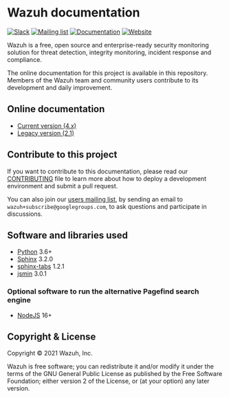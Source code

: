 # Wazuh documentation

[![Slack](https://img.shields.io/badge/slack-join-blue.svg)](https://wazuh.com/community/join-us-on-slack/)
[![Mailing list](https://img.shields.io/badge/email-join-blue.svg)](https://groups.google.com/forum/#!forum/wazuh)
[![Documentation](https://img.shields.io/badge/docs-view-green.svg)](https://documentation.wazuh.com/)
[![Website](https://img.shields.io/badge/web-view-green.svg)](https://wazuh.com/)

Wazuh is a free, open source and enterprise-ready security monitoring solution for threat detection, integrity monitoring, incident response and compliance.

The online documentation for this project is available in this repository. Members of the Wazuh team and community users contribute to its development and daily improvement.

## Online documentation

- [Current version (4.x)](https://documentation.wazuh.com/current/)
- [Legacy version (2.1)](https://documentation.wazuh.com/2.1/)

## Contribute to this project

If you want to contribute to this documentation, please read our [CONTRIBUTING](CONTRIBUTING.md) file to learn more about how to deploy a development environment and submit a pull request.

You can also join our [users mailing list](https://groups.google.com/d/forum/wazuh), by sending an email to `wazuh+subscribe@googlegroups.com`, to ask questions and participate in discussions.

## Software and libraries used

- [Python](https://www.python.org/) 3.6+
- [Sphinx](http://www.sphinx-doc.org/) 3.2.0
- [sphinx-tabs](https://github.com/djungelorm/sphinx-tabs) 1.2.1
- [jsmin](https://github.com/tikitu/jsmin) 3.0.1

### Optional software to run the alternative Pagefind search engine

- [NodeJS](https://nodejs.org/) 16+

## Copyright & License

Copyright © 2021 Wazuh, Inc.

Wazuh is free software; you can redistribute it and/or modify it under the terms of the GNU General Public License as published by the Free Software Foundation; either version 2 of the License, or (at your option) any later version.
